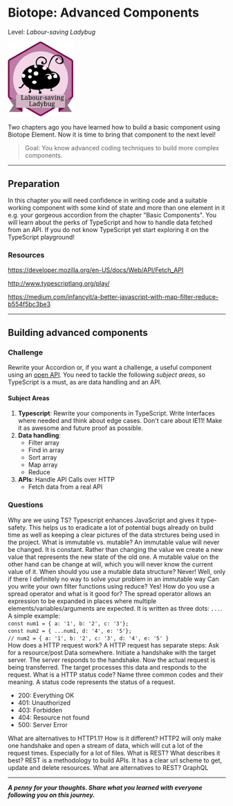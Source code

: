 # Biotope: Advanced Components
Level: *Labour-saving Ladybug*

<img src="./assets/ladybug_badge.svg" width="30%" height="auto" alt="labour-saving_ladybug">

Two chapters ago you have learned how to build a basic component using Biotope Element. Now it is time to bring that component to the next level!

> Goal: You know advanced coding techniques to build more complex components.

---

## Preparation
In this chapter you will need confidence in writing code and a suitable working component with some kind of state and more than one element in it e.g. your gorgeous accordion from the chapter "Basic Components". 
You will learn about the perks of TypeScript and how to handle data fetched from an API. If you do not know TypeScript yet start exploring it on the TypeScript playground!

### Resources

https://developer.mozilla.org/en-US/docs/Web/API/Fetch_API

http://www.typescriptlang.org/play/

https://medium.com/infancyit/a-better-javascript-with-map-filter-reduce-b554f5bc3be3

---

## Building advanced components

### Challenge
Rewrite your Accordion or, if you want a challenge, a useful component using an [open API](https://github.com/toddmotto/public-apis). You need to tackle the following *subject areas*, so TypeScript is a must, as are data handling and an API.

#### Subject Areas
1. **Typescript**: Rewrite your components in TypeScript. Write Interfaces where needed and think about edge cases. Don't care about IE11! Make it as awesome and future proof as possible.
2. **Data handling**:
    - Filter array
    - Find in array
    - Sort array
    - Map array
    - Reduce
3. **APIs**: Handle API Calls over HTTP
    - Fetch data from a real API

### Questions
<questions-component>
  <question-component>Why are we using TS?</question-component>
  <answer-component>Typescript enhances JavaScript and gives it type-safety. This helps us to eradicate a lot of potential bugs already on build time as well as keeping a clear pictures of the data strctures being used in the project.</answer-component>
  <question-component>What is immutable vs. mutable?</question-component>
  <answer-component>An immutable value will never be changed. It is constant. Rather than changing the value we create a new value that represents the new state of the old one. A mutable value on the other hand can be change at will, which you will never know the current value of it.</answer-component>
  <question-component>When should you use a mutable data structure?</question-component>
  <answer-component>Never! Well, only if there I definitely no way to solve your problem in an immutable way</answer-component>
  <question-component>Can you write your own filter functions using reduce?</question-component>
  <answer-component>Yes!</answer-component>
  <question-component>How do you use a spread operator and what is it good for?</question-component>
<answer-component>The spread operator allows an expression to be expanded in places where multiple elements/variables/arguments are expected. It is written as three dots: <code>...</code>. A simple example: 
<code>
const num1 = { a: '1', b: '2', c: '3'};
const num2 = { ...num1, d: '4', e: '5'};
// num2 = { a: '1', b: '2', c: '3', d: '4', e: '5' }
</code>
</answer-component>
  <question-component>How does a HTTP request work?</question-component>
  <answer-component>A HTTP request has separate steps: Ask for a resource/post Data somewhere. Initiate a handshake with the target server. The server responds to the handshake. Now the actual request is being transferred. The target processes this data and responds to the request.</answer-component>
  <question-component>What is a HTTP status code? Name three common codes and their meaning.</question-component>
  <answer-component>
    A status code represents the status of a request.
    <ul>
      <li>200: Everything OK</li>
      <li>401: Unauthorized</li>
      <li>403: Forbidden</li>
      <li>404: Resource not found</li>
      <li>500: Server Error</li>
    </ul>
  </answer-component>
  <question-component>What are alternatives to HTTP1.1? How is it different?</question-component>
  <answer-component>HTTP2 will only make one handshake and open a stream of data, which will cut a lot of the request times. Especially for a lot of files.</answer-component>
  <question-component>What is REST? What describes it best?</question-component>
  <answer-component>REST is a methodology to build APIs. It has a clear url scheme to get, update and delete resources.</answer-component>
  <question-component>What are alternatives to REST?</question-component>
  <answer-component>GraphQL</answer-component>
</questions-component>

<authors-component v-bind:authors="[
    {
      username: 'SheepFromHeaven',
      name: 'Marc Emmanuel'
    },]"/>

---------------------------------------

_**A penny for your thoughts. Share what you learned with everyone following you on this journey.**_
